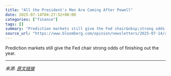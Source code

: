 ```yaml
---
title: "All the President's Men Are Coming After Powell"
date: 2025-07-14T04:27:52+08:00
categories: ["finance"]
tags: []
summary: "Prediction markets still give the Fed chair&nbsp;strong odds of finishing out the year."
source_url: "https://www.bloomberg.com/opinion/newsletters/2025-07-14/all-the-president-s-men-are-coming-after-powell"
---
```


Prediction markets still give the Fed chair&nbsp;strong odds of finishing out the year.

---

*来源: [原文链接](https://www.bloomberg.com/opinion/newsletters/2025-07-14/all-the-president-s-men-are-coming-after-powell)*
